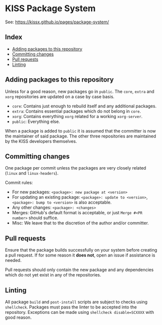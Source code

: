 # KISS Package System

See: https://kissx.github.io/pages/package-system/

## Index

<!-- vim-markdown-toc GFM -->

* [Adding packages to this repository](#adding-packages-to-this-repository)
* [Committing changes](#committing-changes)
* [Pull requests](#pull-requests)
* [Linting](#linting)

<!-- vim-markdown-toc -->

## Adding packages to this repository

Unless for a good reason, new packages go in `public`. The `core`, `extra` and `xorg` repositories are updated on a case by case basis.

- `core`: Contains just enough to rebuild itself and any additional packages.
- `extra`: Contains essential packages which do not belong in `core`.
- `xorg`: Contains everything `xorg` related for a working `xorg-server`.
- `public`: Everything else.

When a package is added to `public` it is assumed that the committer is now the maintainer of said package. The other three repositories are maintained by the KISS developers themselves.


## Committing changes

One package per commit unless the packages are very closely related (`linux` and `linux-headers`).

Commit rules:

* For new packages: `<package>: new package at <version>`
* For updating an existing package: `<package>: update to <version>`, `<package>: bump to <version>` is also acceptable.
* Any other changes: `<package>: <changes>`
* Merges: GitHub's default format is acceptable, or just `Merge #<PR number>` should suffice.
* Misc: We leave that to the discretion of the author and/or committer.


## Pull requests

Ensure that the package builds successfully on your system before creating a pull request. If for some reason it **does not**, open an issue if assistance is needed.

Pull requests should only contain the new package and any dependencies which do not yet exist in any of the repositories.


## Linting

All package `build` and `post-install` scripts are subject to checks using `shellcheck`. Packages must pass the linter to be accepted into the repository. Exceptions can be made using `shellcheck disable=SCXXXX` with good reason.
